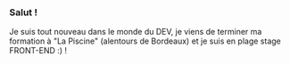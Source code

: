 ### Salut ! 

 Je suis tout nouveau dans le monde du DEV, je viens de terminer ma formation à "La Piscine" (alentours de Bordeaux) et je suis en plage stage FRONT-END :) !

